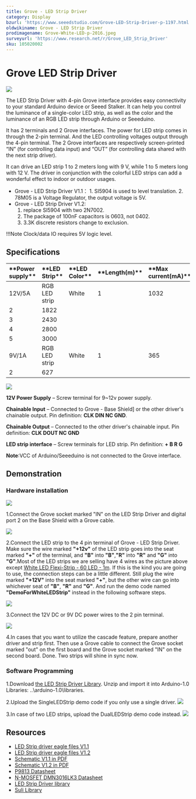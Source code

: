 ```yaml
---
title: Grove - LED Strip Driver
category: Display
bzurl: 'https://www.seeedstudio.com/Grove-LED-Strip-Driver-p-1197.html'
oldwikiname: Grove - LED Strip Driver
prodimagename: Grove-White-LED-p-2016.jpeg
surveyurl: 'https://www.research.net/r/Grove_LED_Strip_Driver'
sku: 105020002
---
```


# Grove LED Strip Driver

![](https://github.com/SeeedDocument/Grove-LED_Strip_Driver/raw/master/img/Grove-LED_Strip_Driver.jpg)

The LED Strip Driver with 4-pin Grove interface provides easy connectivity to your standard Arduino device or Seeed Stalker. It can help you control the luminance of a single-color LED strip, as well as the color and the luminance of an RGB LED strip through Arduino or Seeeduino.

It has 2 terminals and 2 Grove interfaces. The power for LED strip comes in through the 2-pin terminal. And the LED controlling voltages output through the 4-pin terminal. The 2 Grove interfaces are respectively screen-printed “IN” \(for controlling data input\) and “OUT” \(for controlling data shared with the next strip driver\).

It can drive an LED strip 1 to 2 meters long with 9 V, while 1 to 5 meters long with 12 V. The driver in conjunction with the colorful LED strips can add a wonderful effect to indoor or outdoor usages.

* Grove - LED Strip Driver V1.1： 1. SI5904 is used to level translation. 2. 78M05 is a Voltage Regulator, the output voltage is 5V.
* Grove - LED Strip Driver V1.2:
  1. replace SI5904 with two 2N7002.
  2. The package of 100nF capacitors is 0603, not 0402.
  3. 3.3K discrete resistors change to exclusion.

!!!Note Clock/data IO requires 5V logic level.

## Specifications

|  \*\*Power supply\*\* |  \*\*LED Strip\*\* |  \*\*LED Color\*\* |  \*\*Length\(m\)\*\* |  \*\*Max current\(mA\)\*\* |
| :--- | :--- | :--- | :--- | :--- |
|  12V/5A |  RGB LED strip |  White |  1 |  1032 |
|  2 |  1822 |  |  |  |
|  3 |  2430 |  |  |  |
|  4 |  2800 |  |  |  |
|  5 |  3000 |  |  |  |
|  9V/1A |  RGB LED strip |  White |  1 |  365 |
|  2 |  627 |  |  |  |

![](https://github.com/SeeedDocument/Grove-LED_Strip_Driver/raw/master/img/LED_Strip_Driver_Interface3.jpg)

**12V Power Supply** – Screw terminal for 9~12v power supply.

**Chainable Input** – Connected to Grove - Base Shield\] or the other driver's chainable output. Pin definition: **CLK DIN NC GND**.

**Chainable Output** – Connected to the other driver's chainable input. Pin definition: **CLK DOUT NC GND**

**LED strip interface** – Screw terminals for LED strip. Pin definition: **+ B R G**

**Note**:VCC of Arduino/Seeeduino is not connected to the Grove interface.

## Demonstration

### Hardware installation

![](https://github.com/SeeedDocument/Grove-LED_Strip_Driver/raw/master/img/LED_Strip_Driver_hardware_install_Step1.jpg)

1.Connect the Grove socket marked "IN" on the LED Strip Driver and digital port 2 on the Base Shield with a Grove cable.

![](https://github.com/SeeedDocument/Grove-LED_Strip_Driver/raw/master/img/LED_Strip_Driver_hardware_install_Step2.jpg)

2.Connect the LED strip to the 4 pin terminal of Grove - LED Strip Driver. Make sure the wire marked **"+12v"** of the LED strip goes into the seat marked **"+"** of the terminal, and **"B"** into **"B"**,**"R"** into **"R"** and **"G"** into **"G"**.Most of the LED strips we are selling have 4 wires as the picture above except [White LED Flexi-Strip - 60 LED - 1m](http://www.seeedstudio.com/depot/white-led-flexistrip-60-led1m-p-1122.html?cPath=207). If this is the kind you are going to use, the connection steps can be a little different. Still plug the wire marked **"+12V"** into the seat marked **"+"**, but the other wire can go into whichever seat of **"B"**, **"R"** and **"G"**. And run the demo code named **"DemoForWhiteLEDStrip"** instead in the following software steps.

![](https://github.com/SeeedDocument/Grove-LED_Strip_Driver/raw/master/img/LED_Strip_Driver_hardware_install_Step3.jpg)

3.Connect the 12V DC or 9V DC power wires to the 2 pin terminal.

![](https://github.com/SeeedDocument/Grove-LED_Strip_Driver/raw/master/img/LED_Strip_Driver_hardware_install_Step4.jpg)

4.In cases that you want to utilize the cascade feature, prepare another driver and strip first. Then use a Grove cable to connect the Grove socket marked "out" on the first board and the Grove socket marked "IN" on the second board. Done. Two strips will shine in sync now.

### Software Programming

1.Download [the LED Strip Driver Library](https://github.com/SeeedDocument/Grove-LED_Strip_Driver/raw/master/res/LEDStripDriver_library.zip). Unzip and import it into Arduino-1.0 Libraries: ..\arduino-1.0\libraries.

2.Upload the SingleLEDStrip demo code if you only use a single driver. ![](https://github.com/SeeedDocument/Grove-LED_Strip_Driver/raw/master/img/SingleLEDStripDemo.jpg)

3.In case of two LED strips, upload the DualLEDStrip demo code instead. ![](https://github.com/SeeedDocument/Grove-LED_Strip_Driver/raw/master/img/DualLEDStripDemo.jpg)

## Resources

* [LED Strip driver eagle files V1.1](https://github.com/SeeedDocument/Grove-LED_Strip_Driver/raw/master/res/LED_Strip_driver_eagle_files.zip)
* [LED Strip driver eagle files V1.2](https://github.com/SeeedDocument/Grove-LED_Strip_Driver/raw/master/res/LED_Strip_Driver_eagle_file_V1.2.zip)
* [Schematic V1.1 in PDF](https://github.com/SeeedDocument/Grove-LED_Strip_Driver/raw/master/res/LED_Strip_driver.pdf)
* [Schematic V1.2 in PDF](https://github.com/SeeedDocument/Grove-LED_Strip_Driver/raw/master/res/Grove-LED_Strip_driver_V1.2.pdf)
* [P9813 Datasheet](https://github.com/SeeedDocument/Grove-LED_Strip_Driver/raw/master/res/P9813_datasheet.pdf)
* [N-MOSFET DMN3016LK3 Datasheet](https://github.com/SeeedDocument/Grove-LED_Strip_Driver/raw/master/res/N-MOSFET_DMN3016LK3_Datasheet.pdf)
* [LED Strip Driver library](https://github.com/SeeedDocument/Grove-LED_Strip_Driver/raw/master/res/LEDStripDriver_library.zip)
* [Suli Library](https://github.com/Seeed-Studio/LED_Strip_Suli)


